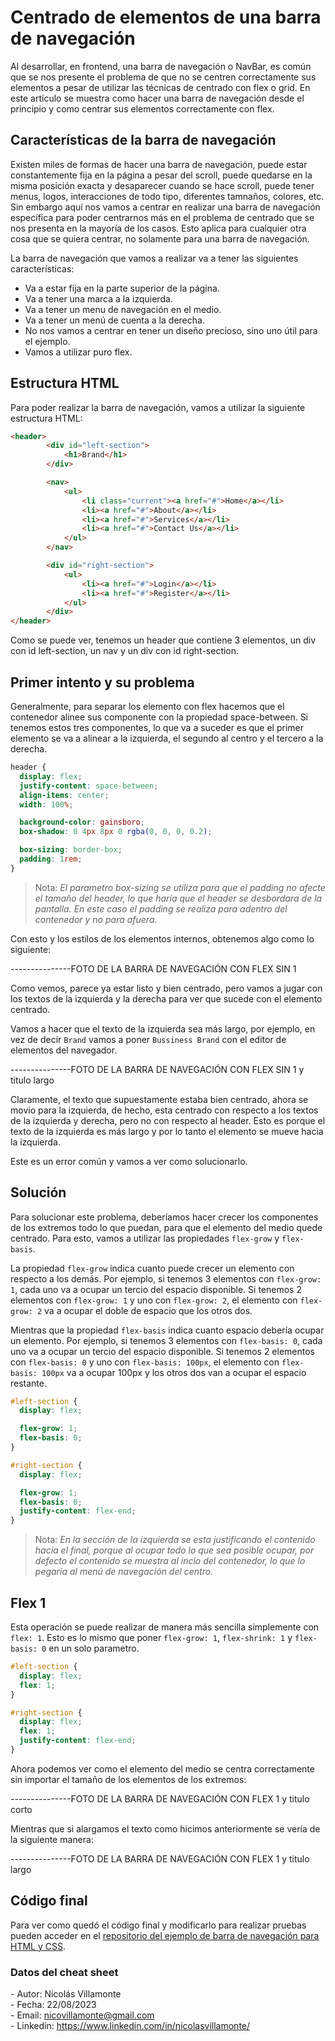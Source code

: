 # Centrado de elementos de una barra de navegación

Al desarrollar, en frontend, una barra de navegación o NavBar, es común que se nos presente el problema de que no se centren correctamente sus elementos a pesar de utilizar las técnicas de centrado con flex o grid. En este artículo se muestra como hacer una barra de navegación desde el principio y como centrar sus elementos correctamente con flex.

## Características de la barra de navegación

Existen miles de formas de hacer una barra de navegación, puede estar constantemente fija en la página a pesar del scroll, puede quedarse en la misma posición exacta y desaparecer cuando se hace scroll, puede tener menus, logos, interacciones de todo tipo, diferentes tamnaños, colores, etc. Sin embargo aquí nos vamos a centrar en realizar una barra de navegación específica para poder centrarnos más en el problema de centrado que se nos presenta en la mayoría de los casos. Esto aplica para cualquier otra cosa que se quiera centrar, no solamente para una barra de navegación.

La barra de navegación que vamos a realizar va a tener las siguientes características:

- Va a estar fija en la parte superior de la página.
- Va a tener una marca a la izquierda.
- Va a tener un menu de navegación en el medio.
- Va a tener un menú de cuenta a la derecha.
- No nos vamos a centrar en tener un diseño precioso, sino uno útil para el ejemplo.
- Vamos a utilizar puro flex.

## Estructura HTML

Para poder realizar la barra de navegación, vamos a utilizar la siguiente estructura HTML:

```html
<header>
        <div id="left-section">
            <h1>Brand</h1>
        </div>

        <nav>
            <ul>
                <li class="current"><a href="#">Home</a></li>
                <li><a href="#">About</a></li>
                <li><a href="#">Services</a></li>
                <li><a href="#">Contact Us</a></li>
            </ul>
        </nav>

        <div id="right-section">
            <ul>
                <li><a href="#">Login</a></li>
                <li><a href="#">Register</a></li>
            </ul>
        </div>
</header>
```

Como se puede ver, tenemos un header que contiene 3 elementos, un div con id left-section, un nav y un div con id right-section.

## Primer intento y su problema

Generalmente, para separar los elemento con flex hacemos que el contenedor alinee sus componente con la propiedad space-between. Si tenemos estos tres componentes, lo que va a suceder es que el primer elemento se va a alinear a la izquierda, el segundo al centro y el tercero a la derecha.

```css
header {
  display: flex;
  justify-content: space-between;
  align-items: center;
  width: 100%;

  background-color: gainsboro;
  box-shadow: 0 4px 8px 0 rgba(0, 0, 0, 0.2);

  box-sizing: border-box;
  padding: 1rem;
}
```

> Nota: _El parametro box-sizing se utiliza para que el padding no afecte el tamaño del header, lo que haría que el header se desbordara de la pantalla. En este caso el padding se realiza para adentro del contenedor y no para afuera._

Con esto y los estilos de los elementos internos, obtenemos algo como lo siguiente:

---------------FOTO DE LA BARRA DE NAVEGACIÓN CON FLEX SIN 1

Como vemos, parece ya estar listo y bien centrado, pero vamos a jugar con los textos de la izquierda y la derecha para ver que sucede con el elemento centrado.

Vamos a hacer que el texto de la izquierda sea más largo, por ejemplo, en vez de decir `Brand` vamos a poner `Bussiness Brand` con el editor de elementos del navegador.

---------------FOTO DE LA BARRA DE NAVEGACIÓN CON FLEX SIN 1 y titulo largo

Claramente, el texto que supuestamente estaba bien centrado, ahora se movio para la izquierda, de hecho, esta centrado con respecto a los textos de la izquierda y derecha, pero no con respecto al header. Esto es porque el texto de la izquierda es más largo y por lo tanto el elemento se mueve hacia la izquierda.

Este es un error común y vamos a ver como solucionarlo.

## Solución

Para solucionar este problema, deberíamos hacer crecer los componentes de los extremos todo lo que puedan, para que el elemento del medio quede centrado. Para esto, vamos a utilizar las propiedades `flex-grow` y `flex-basis`. 

La propiedad `flex-grow` indica cuanto puede crecer un elemento con respecto a los demás. Por ejemplo, si tenemos 3 elementos con `flex-grow: 1`, cada uno va a ocupar un tercio del espacio disponible. Si tenemos 2 elementos con `flex-grow: 1` y uno con `flex-grow: 2`, el elemento con `flex-grow: 2` va a ocupar el doble de espacio que los otros dos.

Mientras que la propiedad `flex-basis` indica cuanto espacio debería ocupar un elemento. Por ejemplo, si tenemos 3 elementos con `flex-basis: 0`, cada uno va a ocupar un tercio del espacio disponible. Si tenemos 2 elementos con `flex-basis: 0` y uno con `flex-basis: 100px`, el elemento con `flex-basis: 100px` va a ocupar 100px y los otros dos van a ocupar el espacio restante.

```css
#left-section {
  display: flex;

  flex-grow: 1;
  flex-basis: 0;
}

#right-section {
  display: flex;

  flex-grow: 1;
  flex-basis: 0;
  justify-content: flex-end;
}
```

> Nota: _En la sección de la izquierda se esta justificando el contenido hacia el final, porque al ocupar todo lo que sea posible ocupar, por defecto el contenido se muestra al incio del contenedor, lo que lo pegaría al menú de navegación del centro._

## Flex 1

Esta operación se puede realizar de manera más sencilla simplemente con `flex: 1`. Esto es lo mismo que poner `flex-grow: 1`, `flex-shrink: 1` y `flex-basis: 0` en un solo parametro.

```css
#left-section {
  display: flex;
  flex: 1;
}

#right-section {
  display: flex;
  flex: 1;
  justify-content: flex-end;
}
```

Ahora podemos ver como el elemento del medio se centra correctamente sin importar el tamaño de los elementos de los extremos:

---------------FOTO DE LA BARRA DE NAVEGACIÓN CON FLEX 1 y titulo corto

Mientras que si alargamos el texto como hicimos anteriormente se vería de la siguiente manera:

---------------FOTO DE LA BARRA DE NAVEGACIÓN CON FLEX 1 y titulo largo


## Código final

Para ver como quedó el código final y modificarlo para realizar pruebas pueden acceder en el [repositorio del ejemplo de barra de navegación para HTML y CSS](https://github.com/nicovillamonte/eg-navbar-CSS).



### Datos del cheat sheet

\- Autor: Nicolás Villamonte <br>
\- Fecha: 22/08/2023 <br>
\- Email: nicovillamonte@gmail.com <br>
\- Linkedin: https://www.linkedin.com/in/nicolasvillamonte/ <br>